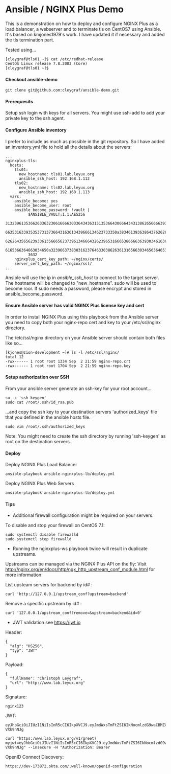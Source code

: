 # Ansible / NGINX Plus Demo

This is a demonstration on how to deploy and configure NGINX Plus as a load
balancer, a webserver and to terminate tls on CentOS7 using Ansible.
It's based on kmjones1979's work. I have updated it if necessary and added the tls termination part.

Tested using...

```
[cleygraf@tls01 ~]$ cat /etc/redhat-release
CentOS Linux release 7.8.2003 (Core)
[cleygraf@tls01 ~]$
```

#### Checkout ansible-demo

```
git clone git@github.com:cleygraf/ansible-demo.git
```

#### Prerequesits

Setup ssh login with keys for all servers. You might use ssh-add to add your private key to the ssh agent.


#### Configure Ansible inventory

I prefer to include as much as possible in the git repository. So I have added an inventory.yml file to hold all the details about the servers:

```
...
nginxplus-tls:
  hosts:
    tls01:
      new_hostname: tls01.lab.leyux.org
      ansible_ssh_host: 192.168.1.112
    tls02:
      new_hostname: tls02.lab.leyux.org
      ansible_ssh_host: 192.168.1.113
  vars:
    ansible_become: yes
    ansible_become_user: root
    ansible_become_password: !vault |
          $ANSIBLE_VAULT;1.1;AES256
          31323961353662633632306166663033643436313135366430666434313862656666393536323265
          6635316339353537313736643163613439666134623733350a383461393638643762626630383232
          62626435656239336135666562373961346664326239653166653866663639303461636238346662
          6165366364663034650a323966373830316237646330386263613165663034656364653737363466
          3632
    nginxplus_cert_key_path: ~/nginx/certs/
    server_cert_key_path: ~/nginx/ssl/
...
```

Ansible will use the ip in *ansible_ssh_host* to connect to the target server. The hostname will be changed to "new_hostname". sudo will be used to become roor. If sudo needs a password, please encrypt and stored in ansible_become_password.

#### Ensure Ansible server has valid NGINX Plus license key and cert

In order to install NGINX Plus using this playbook from the Ansible server
you need to copy both your nginx-repo cert and key to your /etc/ssl/nginx directory.

The /etc/ssl/nginx directory on your Ansible server should contain both files like so...

```
[kjones@zion-development ~]# ls -l /etc/ssl/nginx/
total 12
-rwx------ 1 root root 1334 Sep  2 21:59 nginx-repo.crt
-rwx------ 1 root root 1704 Sep  2 21:59 nginx-repo.key
```

#### Setup authorization over SSH

From your ansible server generate an ssh-key for your root account...

```
su -c 'ssh-keygen'
sudo cat /root/.ssh/id_rsa.pub
```

...and copy the ssh key to your destination servers 'authorized_keys' file
that you defined in the ansible hosts file.

```
sudo vim /root/.ssh/authorized_keys
```

Note: You might need to create the ssh directory by running 'ssh-keygen' as root
on the destination servers.

#### Deploy

Deploy NGINX Plus Load Balancer

```
ansible-playbook ansible-nginxplus-lb/deploy.yml
```

Deploy NGINX Plus Web Servers

```
ansible-playbook ansible-nginxplus-lb/deploy.yml
```

#### Tips

 - Additional firewall configuration might be required on your servers.

To disable and stop your firewall on CentOS 7.1:

```
sudo systemctl disable firewalld
sudo systemctl stop firewalld
```

 - Running the nginxplus-ws playbook twice will result in duplicate upstreams.

Upstreams can be managed via the NGINX Plus API on the fly:
Visit http://nginx.org/en/docs/http/ngx_http_upstream_conf_module.html for more
information.

List upsteam servers for backend by id# :

```
curl 'http://127.0.0.1/upstream_conf?upstream=backend'
```

Remove a specific upstream by id# :
```
curl '127.0.0.1/upstream_conf?remove=&upstream=backend&id=0'
```

- JWT validation
see https://jwt.io

Header:
```
{
  "alg": "HS256",
  "typ": "JWT"
}
``` 

Payload:
```
{
  "fullName": "Christoph Leygraf",
  "url": "http://www.lab.leyux.org"
}
```

Signature:
```
nginx123
```

JWT:
```
eyJhbGciOiJIUzI1NiIsInR5cCI6IkpXVCJ9.eyJmdWxsTmFtZSI6IkNocmlzdG9waCBMZXlncmFmIiwidXJsIjoiaHR0cDovL3d3dy5sYWIubGV5dXgub3JnIn0.PkD5pmaCmuKNMeqq_X2Q38Q0cZoAuTEecC-VXk9nNJg
``` 

```
curl "https:/www.lab.leyux.org/v1/greet?myjwt=eyJhbGciOiJIUzI1NiIsInR5cCI6IkpXVCJ9.eyJmdWxsTmFtZSI6IkNocmlzdG9waCBMZXlncmFmIiwidXJsIjoiaHR0cDovL3d3dy5sYWIubGV5dXgub3JnIn0.PkD5pmaCmuKNMeqq_X2Q38Q0cZoAuTEecC-VXk9nNJg" --insecure -H "Authorization: Bearer 
```

OpenID Connect Discovery:

```
https://dev-173872.okta.com/.well-known/openid-configuration
```

